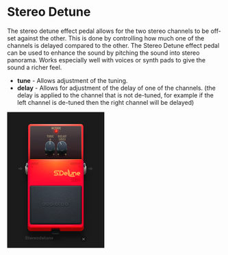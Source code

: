 # Stereo Detune

The stereo detune effect pedal allows for the two stereo channels to be
off-set against the other. This is done by controlling how much one of
the channels is delayed compared to the other. The Stereo Detune effect
pedal can be used to enhance the sound by pitching the sound into stereo
panorama. Works especially well with voices or synth pads to give the
sound a richer feel.

  - **tune** - Allows adjustment of the tuning.
  - **delay** - Allows for adjustment of the delay of one of the
    channels. (the delay is applied to the channel that is not de-tuned,
    for example if the left channel is de-tuned then the right channel
    will be delayed)

![/images/stereodetune.png](/images/stereodetune.png
"/images/stereodetune.png")
